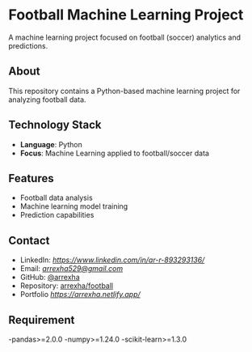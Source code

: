 # Football Machine Learning Project

A machine learning project focused on football (soccer) analytics and predictions.

## About

This repository contains a Python-based machine learning project for analyzing football data.

## Technology Stack

- **Language**: Python
- **Focus**: Machine Learning applied to football/soccer data

## Features

- Football data analysis
- Machine learning model training
- Prediction capabilities

## Contact

- LinkedIn: *https://www.linkedin.com/in/ar-r-893293136/*  
- Email: *arrexha529@gmail.com*
- GitHub: [@arrexha](https://github.com/arrexha)
- Repository: [arrexha/football](https://github.com/arrexha/football)
- Portfolio *https://arrexha.netlify.app/*

## Requirement
-pandas>=2.0.0
-numpy>=1.24.0
-scikit-learn>=1.3.0
